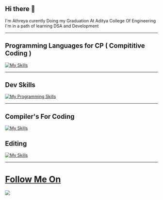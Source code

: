 ## Hi there 👋
I'm Athreya curently Doing my Graduation At Aditya College Of Engineering
<br/>
I'm in a path of learning DSA and Development
<hr/>

## Programming Languages for CP ( Compititive Coding )

[![My Skills](https://skillicons.dev/icons?i=c,cpp,py,java&theme=dark)](https://skillicons.dev)

<hr/>

## Dev Skills

[![My Programming Skills](https://skillicons.dev/icons?i=html,css,js,git,github,bootstrap,mongodb,mysql,nodejs,react,npm&theme=dark)](https://skillicons.dev)

<hr/>

## Compiler's For Coding

[![My Skills](https://skillicons.dev/icons?i=vscode,idea,pycharm,sublime,java&theme=dark)](https://skillicons.dev)

## Editing 

[![My Skills](https://skillicons.dev/icons?i=ps,pr&theme=dark)](https://skillicons.dev)

<hr/>

<p align="center">
  <a href="https://skillicons.dev">
    <h1>Follow Me On </h1>
    <img src="https://skillicons.dev/icons?i=linkedin" href="https://www.linkedin.com/in/athreya-akondi-/" style="cursor: pointer;"/>
  </a>
</p>
